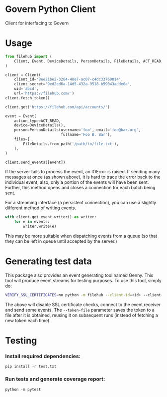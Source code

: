 # Govern Python Client
Client for interfacing to Govern

# Usage
```python
from filehub import (
    Client, Event, DeviceDetails, PersonDetails, FileDetails, ACT_READ,
)

client = Client(
    client_id='8ee21be2-3284-48e7-ac07-c4dc33769014',
    client_secret='9ed2cd6a-14d5-432a-9518-b59043adde0a',
    uid='abcd',
    url='https://filehub.com/')
client.fetch_token()

client.get('https://filehub.com/api/accounts/')

event = Event(
    action_type=ACT_READ,
    device=DeviceDetails(),
    person=PersonDetails(username='foo', email='foo@bar.org',
                         fullname='Foo B. Bar'),
    files=[
        FileDetails.from_path('/path/to/file.txt'),
    ],
)

client.send_events([event])
```

If the server fails to process the event, an IOError is raised. If sending many
messages at once (as shown above), it is hard to trace the error back to the
individual event, also, only a portion of the events will have been sent.
Further, this method opens and closes a connection for each batch being sent.

For a streaming interface (a persistent connection), you can use a slightly
different method of writing events.

```python
with client.get_event_writer() as writer:
    for e in events:
        writer.write(e)
```

This may be more suitable when dispatching events from a queue (so that they
can be left in queue until accepted by the server.)

# Generating test data

This package also provides an event generating tool named Genny. This tool will
produce event streams for testing purposes. To use this tool, simply do:

```bash
VERIFY_SSL_CERTIFICATES=no python -m filehub --client-id=<id> --client-secret=<secret> --host=https://localhost/ --token-file=oauth.token
```

The above will disable SSL certificate checks, connect to the event receiver
and send some events. The `--token-file` parameter saves the token to a file
after it is obtained, reusing it on subsequent runs (instead of fetching a new
token each time).

# Testing

### Install required dependencies:
```
pip install -r test.txt
```
### Run tests and generate coverage report:
```
python -m pytest
```
